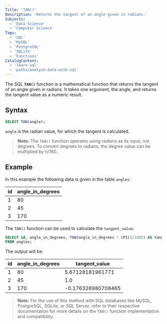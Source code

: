 ```yaml
---
Title: 'TAN()'
Description: 'Returns the tangent of an angle given in radians.'
Subjects:
  - 'Data Science'
  - 'Computer Science'
Tags:
  - 'SQL'
  - 'MySQL'
  - 'PostgreSQL'
  - 'SQLite'
  - 'Functions'
CatalogContent:
  - 'learn-sql'
  - 'paths/analyze-data-with-sql'
---
```


The SQL **`TAN()`** function is a mathematical function that returns the tangent of an angle given in radians. It takes one argument, the angle, and returns the tangent value as a numeric result.

## Syntax

```sql
SELECT TAN(angle);
```

`angle` is the radian value, for which the tangent is calculated.

> **Note:** The `TAN()` function operates using radians as its input, not degrees. To convert degrees to radians, the degree value can be multiplied by π/180.

## Example

In this example the following data is given in the table `angles`:

| id  | angle_in_degrees |
| --- | ---------------- |
| 1   | 80               |
| 2   | 45               |
| 3   | 170              |

The `TAN()` function can be used to calculate the `tangent_value`:

```sql
SELECT id, angle_in_degrees, TAN(angle_in_degrees * (PI()/180)) AS tangent_value
FROM angles;
```

The output will be:

| id  | angle_in_degrees | tangent_value      |
| --- | ---------------- | ------------------ |
| 1   | 80               | 5.67128181961771   |
| 2   | 45               | 1.0                |
| 3   | 170              | -0.176326980708465 |

> **Note:** For the use of this method with SQL databases like MySQL, PostgreSQL, SQLite, or SQL Server, refer to their respective documentation for more details on the `TAN()` function implementation and compatibility.
